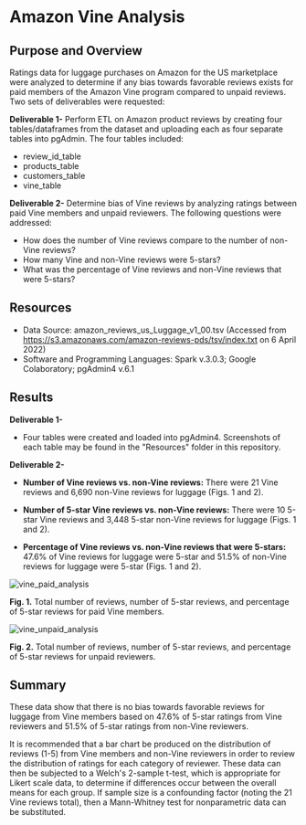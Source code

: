 # Amazon Vine Analysis
## Purpose and Overview
Ratings data for luggage purchases on Amazon for the US marketplace were analyzed to determine if any bias towards favorable reviews exists for paid members of the Amazon Vine program compared to unpaid reviews.  Two sets of deliverables were requested:

**Deliverable 1-**
Perform ETL on Amazon product reviews by creating four tables/dataframes from the dataset and uploading each as four separate tables into pgAdmin.  The four tables included:
- review_id_table
- products_table
- customers_table
- vine_table

**Deliverable 2-**
Determine bias of Vine reviews by analyzing ratings between paid Vine members and unpaid reviewers. The following questions were addressed:
- How does the number of Vine reviews compare to the number of non-Vine reviews?
- How many Vine and non-Vine reviews were 5-stars?
- What was the percentage of Vine reviews and non-Vine reviews that were 5-stars?

## Resources
- Data Source: amazon_reviews_us_Luggage_v1_00.tsv (Accessed from https://s3.amazonaws.com/amazon-reviews-pds/tsv/index.txt on 6 April 2022)
- Software and Programming Languages: Spark v.3.0.3; Google Colaboratory; pgAdmin4 v.6.1


## Results
**Deliverable 1-**
- Four tables were created and loaded into pgAdmin4.  Screenshots of each table may be found in the "Resources" folder in this repository.

**Deliverable 2-**
- **Number of Vine reviews vs. non-Vine reviews:**
There were 21 Vine reviews and 6,690 non-Vine reviews for luggage (Figs. 1 and 2).

- **Number of 5-star Vine reviews vs. non-Vine reviews:**
There were 10 5-star Vine reviews and 3,448 5-star non-Vine reviews for luggage (Figs. 1 and 2).

- **Percentage of Vine reviews vs. non-Vine reviews that were 5-stars:**
47.6% of Vine reviews for luggage were 5-star and 51.5% of non-Vine reviews for luggage were 5-star (Figs. 1 and 2).

![vine_paid_analysis](https://user-images.githubusercontent.com/95387273/162474029-d05d890a-c941-4625-a2eb-96a7a002d415.png)

**Fig. 1.** Total number of reviews, number of 5-star reviews, and percentage of 5-star reviews for paid Vine members.

![vine_unpaid_analysis](https://user-images.githubusercontent.com/95387273/162474508-d752b454-65eb-48be-a855-bf528a5b747a.png)

**Fig. 2.** Total number of reviews, number of 5-star reviews, and percentage of 5-star reviews for unpaid reviewers.


## Summary
These data show that there is no bias towards favorable reviews for luggage from Vine members based on 47.6% of 5-star ratings from Vine reviewers and 51.5% of 5-star ratings from non-Vine reviewers.  

It is recommended that a bar chart be produced on the distribution of reviews (1-5) from Vine members and  non-Vine reviewers in order to review the distribution of ratings for each category of reviewer. These data can then be subjected to a Welch's 2-sample t-test, which is appropriate for Likert scale data, to determine if differences occur between the overall means for each group.  If sample size is a confounding factor (noting the 21 Vine reviews total), then a Mann-Whitney test for nonparametric data can be substituted.
